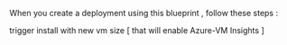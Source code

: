 When you create a deployment using this blueprint , follow these steps :

trigger install with new vm size [ that will enable Azure-VM Insights ]
